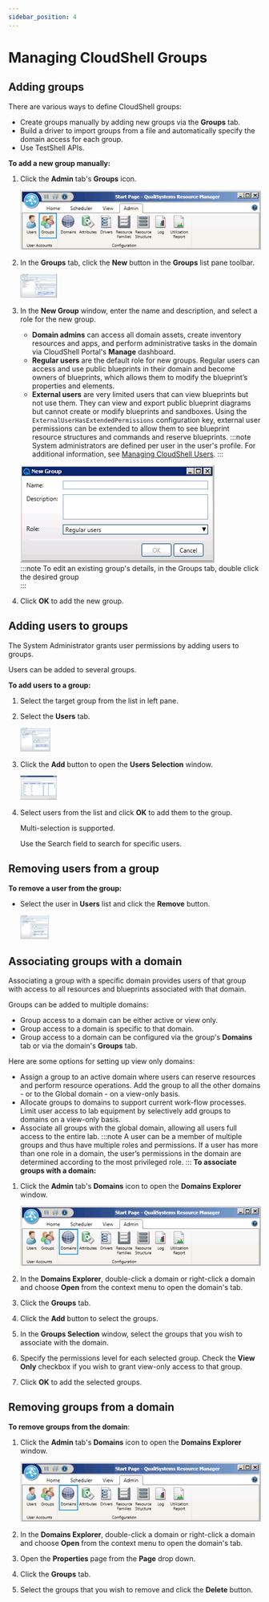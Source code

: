 ```yaml
---
sidebar_position: 4
---
```


# Managing CloudShell Groups

## Adding groups

There are various ways to define CloudShell groups:

- Create groups manually by adding new groups via the **Groups** tab.
- Build a driver to import groups from a file and automatically specify the domain access for each group.
- Use TestShell APIs.

**To add a new group manually:**

1. Click the **Admin** tab's **Groups** icon.

    ![](/Images/Admin-Guide/User-Management/GroupsButton.png)

2. In the **Groups** tab, click the **New** button in the **Groups** list pane toolbar.

    [![](/Images/Admin-Guide/User-Management/GroupsTabUsersTabAddButton_thumb_0_48.png)](https://help.quali.com/Online%20Help/0.0/Portal/Content/Images/Admin%20Guide/User%20Management/GroupsTabUsersTabAddButton.png)

3. In the **New Group** window, enter the name and description, and select a role for the new group.
    
    - **Domain admins** can access all domain assets, create inventory resources and apps, and perform administrative tasks in the domain via CloudShell Portal's **Manage** dashboard.
    - **Regular users** are the default role for new groups. Regular users can access and use public blueprints in their domain and become owners of blueprints, which allows them to modify the blueprint’s properties and elements.
    - **External users** are very limited users that can view blueprints but not use them. They can view and export public blueprint diagrams but cannot create or modify blueprints and sandboxes. Using the `ExternalUserHasExtendedPermissions` configuration key, external user permissions can be extended to allow them to see blueprint resource structures and commands and reserve blueprints.
    :::note
    System administrators are defined per user in the user's profile. For additional information, see [Managing CloudShell Users](../../../admin/cloudshell-identity-management/managing-users/managing-cloudshell-users.md).
    :::
  
    ![](/Images/Admin-Guide/User-Management/NewGroupWindow1.png)  
    :::note
    To edit an existing group's details, in the Groups tab, double click the desired group  
    :::
4. Click **OK** to add the new group.

## Adding users to groups

The System Administrator grants user permissions by adding users to groups.

Users can be added to several groups.

**To add users to a group:**

1. Select the target group from the list in left pane.
2. Select the **Users** tab.  

    [![](/Images/Admin-Guide/User-Management/GroupsTabGroupListNamesPane_thumb_0_48.png)](https://help.quali.com/Online%20Help/0.0/Portal/Content/Images/Admin%20Guide/User%20Management/GroupsTabGroupListNamesPane.png)

3. Click the **Add** button to open the **Users Selection** window.

    [![](/Images/Admin-Guide/User-Management/UsersSelectionWindow1_thumb_0_48.png)](https://help.quali.com/Online%20Help/0.0/Portal/Content/Images/Admin%20Guide/User%20Management/UsersSelectionWindow1.png)

4. Select users from the list and click **OK** to add them to the group.
    
    Multi-selection is supported.
    
    Use the Search field to search for specific users.
    

## Removing users from a group

**To remove a user from the group:**

- Select the user in **Users** list and click the **Remove** button.
    
    [![](/Images/Admin-Guide/User-Management/GroupsTabUsersTabRemoveButt_thumb_0_48.png)](https://help.quali.com/Online%20Help/0.0/Portal/Content/Images/Admin%20Guide/User%20Management/GroupsTabUsersTabRemoveButt.png)
    

## Associating groups with a domain

Associating a group with a specific domain provides users of that group with access to all resources and blueprints associated with that domain.

Groups can be added to multiple domains:

- Group access to a domain can be either active or view only.
- Group access to a domain is specific to that domain.
- Group access to a domain can be configured via the group's **Domains** tab or via the domain's **Groups** tab.

Here are some options for setting up view only domains:

- Assign a group to an active domain where users can reserve resources and perform resource operations. Add the group to all the other domains - or to the Global domain - on a view-only basis.
- Allocate groups to domains to support current work-flow processes. Limit user access to lab equipment by selectively add groups to domains on a view-only basis.
- Associate all groups with the global domain, allowing all users full access to the entire lab.
:::note
A user can be a member of multiple groups and thus have multiple roles and permissions. If a user has more than one role in a domain, the user’s permissions in the domain are determined according to the most privileged role.
:::
**To associate groups with a domain:**

1. Click the **Admin** tab's **Domains** icon to open the **Domains Explorer** window.
    
    ![](/Images/Admin-Guide/User-Management/DomainsButton.png)
    

2. In the **Domains Explorer**, double-click a domain or right-click a domain and choose **Open** from the context menu to open the domain's tab.
3. Click the **Groups** tab.
4. Click the **Add** button to select the groups.
5. In the **Groups Selection** window, select the groups that you wish to associate with the domain.
6. Specify the permissions level for each selected group. Check the **View Only** checkbox if you wish to grant view-only access to that group.
7. Click **OK** to add the selected groups.

## Removing groups from a domain

**To remove groups from the domain**:

1. Click the **Admin** tab's **Domains** icon to open the **Domains Explorer** window.
    
    ![](/Images/Admin-Guide/User-Management/DomainsButton.png)
    

2. In the **Domains Explorer**, double-click a domain or right-click a domain and choose **Open** from the context menu to open the domain's tab.
3. Open the **Properties** page from the **Page** drop down.
4. Click the **Groups** tab.
5. Select the groups that you wish to remove and click the **Delete** button.
